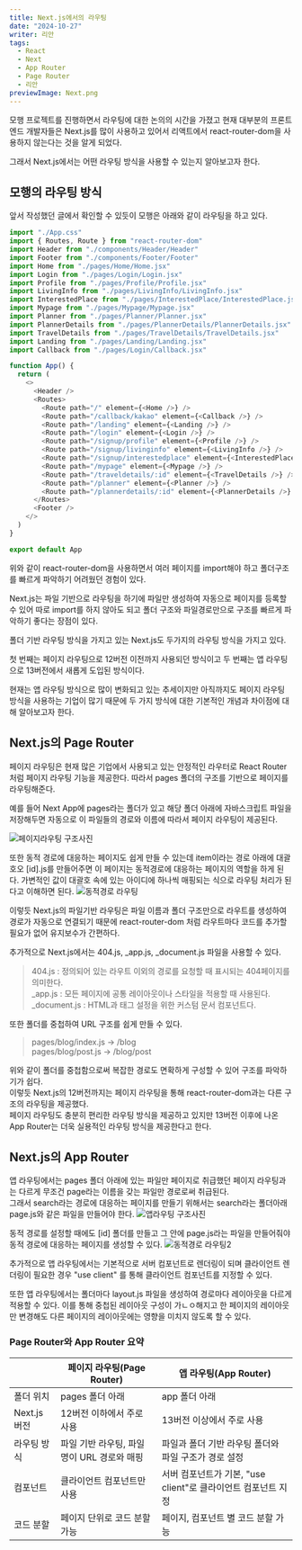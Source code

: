 ```yaml
---
title: Next.js에서의 라우팅
date: "2024-10-27"
writer: 리안
tags:
  - React
  - Next
  - App Router
  - Page Router
  - 리안
previewImage: Next.png
---
```


모행 프로젝트를 진행하면서 라우팅에 대한 논의의 시간을 가졌고 현재 대부분의 프론트엔드 개발자들은 Next.js를 많이 사용하고 있어서 리액트에서 react-router-dom을 사용하지 않는다는 것을 알게 되었다.

그래서 Next.js에서는 어떤 라우팅 방식을 사용할 수 있는지 알아보고자 한다.

## 모행의 라우팅 방식

앞서 작성했던 글에서 확인할 수 있듯이 모행은 아래와 같이 라우팅을 하고 있다.

```js
import "./App.css"
import { Routes, Route } from "react-router-dom"
import Header from "./components/Header/Header"
import Footer from "./components/Footer/Footer"
import Home from "./pages/Home/Home.jsx"
import Login from "./pages/Login/Login.jsx"
import Profile from "./pages/Profile/Profile.jsx"
import LivingInfo from "./pages/LivingInfo/LivingInfo.jsx"
import InterestedPlace from "./pages/InterestedPlace/InterestedPlace.jsx"
import Mypage from "./pages/Mypage/Mypage.jsx"
import Planner from "./pages/Planner/Planner.jsx"
import PlannerDetails from "./pages/PlannerDetails/PlannerDetails.jsx"
import TravelDetails from "./pages/TravelDetails/TravelDetails.jsx"
import Landing from "./pages/Landing/Landing.jsx"
import Callback from "./pages/Login/Callback.jsx"

function App() {
  return (
    <>
      <Header />
      <Routes>
        <Route path="/" element={<Home />} />
        <Route path="/callback/kakao" element={<Callback />} />
        <Route path="/landing" element={<Landing />} />
        <Route path="/login" element={<Login />} />
        <Route path="/signup/profile" element={<Profile />} />
        <Route path="/signup/livinginfo" element={<LivingInfo />} />
        <Route path="/signup/interestedplace" element={<InterestedPlace />} />
        <Route path="/mypage" element={<Mypage />} />
        <Route path="/traveldetails/:id" element={<TravelDetails />} />
        <Route path="/planner" element={<Planner />} />
        <Route path="/plannerdetails/:id" element={<PlannerDetails />} />
      </Routes>
      <Footer />
    </>
  )
}

export default App
```

위와 같이 react-router-dom을 사용하면서 여러 페이지를 import해야 하고 폴더구조를 빠르게 파악하기 어려웠던 경험이 있다.

Next.js는 파일 기반으로 라우팅을 하기에 파일만 생성하여 자동으로 페이지를 등록할 수 있어 따로 import를 하지 않아도 되고 폴더 구조와 파일경로만으로 구조를 빠르게 파악하기 좋다는 장점이 있다.

폴더 기반 라우팅 방식을 가지고 있는 Next.js도 두가지의 라우팅 방식을 가지고 있다.

첫 번째는 페이지 라우팅으로 12버전 이전까지 사용되던 방식이고 두 번째는 앱 라우팅으로 13버전에서 새롭게 도입된 방식이다.

현재는 앱 라우팅 방식으로 많이 변화되고 있는 추세이지만 아직까지도 페이지 라우팅 방식을 사용하는 기업이 많기 때문에 두 가지 방식에 대한 기본적인 개념과 차이점에 대해 알아보고자 한다.

## Next.js의 Page Router

페이지 라우팅은 현재 많은 기업에서 사용되고 있는 안정적인 라우터로 React Router 처럼 페이지 라우팅 기능을 제공한다. 따라서 pages 폴더의 구조를 기반으로 페이지를 라우팅해준다.

예를 들어 Next App에 pages라는 폴더가 있고 해당 폴더 아래에 자바스크립트 파일을 저장해두면 자동으로 이 파일들의 경로와 이름에 따라서 페이지 라우팅이 제공된다.

![페이지라우팅 구조사진](../../page-router.png)

또한 동적 경로에 대응하는 페이지도 쉽게 만들 수 있는데 item이라는 경로 아래에 대괄호오 [id].js를 만들어주면 이 페이지는 동적경로에 대응하는 페이지의 역할을 하게 된다.
가변적인 값이 대괄호 속에 있는 아이디에 하나씩 매핑되는 식으로 라우팅 처리가 된다고 이해하면 된다.
![동적경로 라우팅](../../dynamic-routes.png)

이렇듯 Next.js의 파일기반 라우팅은 파일 이름과 폴더 구조만으로 라우트를 생성하여 경로가 자동으로 연결되기 때문에 react-router-dom 처럼 라우트마다 코드를 추가할 필요가 없어 유지보수가 간편하다.

추가적으로 Next.js에서는 404.js, \_app.js, \_document.js 파일을 사용할 수 있다.

> 404.js : 정의되어 있는 라우트 이외의 경로를 요청할 때 표시되는 404페이지를 의미한다.  
> \_app.js : 모든 페이지에 공통 레이아웃이나 스타일을 적용할 때 사용된다.  
> \_document.js : HTML과 <head> 태그 설정을 위한 커스텀 문서 컴포넌트다.

또한 폴더를 중첩하여 URL 구조를 쉽게 만들 수 있다.

> pages/blog/index.js -> /blog  
> pages/blog/post.js -> /blog/post

위와 같이 폴더를 중첩함으로써 복잡한 경로도 면확하게 구성할 수 있어 구조를 파악하기가 쉽다.  
이렇듯 Next.js의 12버전까지는 페이지 라우팅을 통해 react-router-dom과는 다른 구조의 라우팅을 제공했다.  
페이지 라우팅도 충분히 편리한 라우팅 방식을 제공하고 있지만 13버전 이후에 나온 App Router는 더욱 실용적인 라우팅 방식을 제공한다고 한다.

## Next.js의 App Router

앱 라우팅에서는 pages 폴더 아래에 있는 파일만 페이지로 취급했던 페이지 라우팅과는 다르게 무조건 page라는 이름을 갖는 파일만 경로로써 취급된다.  
그래서 search라는 경로에 대응하는 페이지를 만들기 위해서는 search라는 폴더아래 page.js와 같은 파일을 만들어야 한다.
![앱라우팅 구조사진](../../app-router.png)

동적 경로를 설정할 때에도 [id] 폴더를 만들고 그 안에 page.js라는 파일을 만들어줘야 동적 경로에 대응하는 페이지를 생성할 수 있다.
![동적경로 라우팅2](../../dynamic-routes2.png)

추가적으로 앱 라우팅에서는 기본적으로 서버 컴포넌트로 렌더링이 되며 클라이언트 렌더링이 필요한 경우 "use client" 를 통해 클라이언트 컴포넌트를 지정할 수 있다.

또한 앱 라우팅에서는 폴더마다 layout.js 파일을 생성하여 경로마다 레이아웃을 다르게 적용할 수 있다. 이를 통해 중첩된 레이아웃 구성이 가ㄴㅇ해지고 한 페이지의 레이아웃만 변경해도 다른 페이지의 레이아웃에는 영향을 미치지 않도록 할 수 있다.

### Page Router와 App Router 요약

|              | 페이지 라우팅(Page Router)                 | 앱 라우팅(App Router)                                         |
| ------------ | ------------------------------------------ | ------------------------------------------------------------- |
| 폴더 위치    | pages 폴더 아래                            | app 폴더 아래                                                 |
| Next.js 버전 | 12버전 이하에서 주로 사용                  | 13버전 이상에서 주로 사용                                     |
| 라우팅 방식  | 파일 기반 라우팅, 파일명이 URL 경로와 매핑 | 파일과 폴더 기반 라우팅 폴더와 파일 구조가 경로 설정          |
| 컴포넌트     | 클라이언트 컴포넌트만 사용                 | 서버 컴포넌트가 기본, "use client"로 클라이언트 컴포넌트 지정 |
| 코드 분할    | 페이지 단위로 코드 분할 가능               | 페이지, 컴포넌트 별 코드 분할 가능                            |
